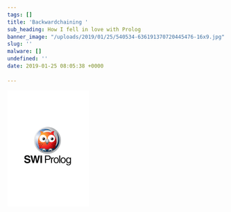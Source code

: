 ```yaml
---
tags: []
title: 'Backwardchaining '
sub_heading: How I fell in love with Prolog
banner_image: "/uploads/2019/01/25/540534-636191370720445476-16x9.jpg"
slug: ''
malware: []
undefined: ''
date: 2019-01-25 08:05:38 +0000

---
```

![](/uploads/2019/01/25/prolog.png)